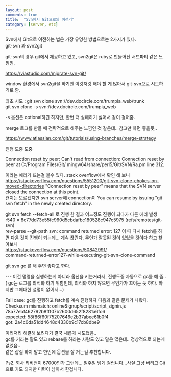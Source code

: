 ```yaml
---
layout: post
comments: true
title:  "Svn에서 Git으로의 이전기"
category: [server, etc]
---
```


Svn에서 Git으로 이전하는 법은 가장 유명한 방법으로는 2가지가 있다.<br>
git-svn 과 svn2git

git-svn의 경우 git에서 제공하고 있고, svn2git은 ruby로 만들어진 서드파티 같은 느낌임.<br>

https://viastudio.com/migrate-svn-git/

window 환경에서 svn2git을 하기엔 이것저것 해야 할 게 많아서 git-svn으로 시도하기로 함.

최초 시도 : 
git svn clone svn://dev.docircle.com/trumpia_web/trunk<br>
git svn clone -s svn://dev.docircle.com/trumpia_web<br>

-s 옵션은 optional하긴 하지만, 한번 더 실패하기 싫어서 같이 걸어줌.

merge 로그를 만들 때 전략적으로 해주는 느낌인 것 같은데.. 참고만 하면 좋을듯,.

https://www.atlassian.com/git/tutorials/using-branches/merge-strategy

진행 도중 도중

Connection reset by peer: Can't read from connection: Connection reset by peer at C:/Program Files/Git/
mingw64/share/perl5/Git/SVN/Ra.pm line 312.

이라는 에러가 뜨는걸 볼수 있다.
stack overflow에서 확인 해 보니
https://stackoverflow.com/questions/5551200/git-svn-clone-chokes-on-moved-directories
"Connection reset by peer" means that the SVN server closed the connection at this point. <br>
왠지는 모르겠지만 svn server에 connection이 
You can resume by issuing "git svn fetch" in the newly created directory.

git svn fetch --fetch-all 로 진행 한 결과  어느정도 진행이 되다가 다른 에러 발생<br>
r540 = 8c77dd73e55fc960d5cbdafbc180528c947c5975 (refs/remotes/git-svn)<br>
rev-parse --git-path svn: command returned error: 127
이 때 다시 fetch를 하면 다음 것이 진행이 되는데... 계속 끊긴다. 무언가 잘못된 것이 있었을 것이다 하고 찾아보니<br>
https://stackoverflow.com/questions/50842991/ <br>
command-returned-error127-while-executing-git-svn-clone-command <br>

git svn gc 를 해 주면 좋다고 한다. 

--- 이건 명령을 실행하는게 아니라 옵션을 키는거라서, 진행도중 자동으로 gc를 해 줌..<br>
( gc는 로그를 최적화 하기 위함인데, 최적화 하지 않으면 무언가가 꼬이는 듯 하다. 하지만 그에대한 설명이 없어서...)

Fail case: gc를 진행하고 fetch를 계속 진행하자 다음과 같은 문제가 나왔다.
Checksum mismatch: onlineSignup/script/script_signin.js 78a77ebf462792b8fff07b2600d652f8281a6fc6<br>
expected: 58f86f60f75207646e2b37abee61b0f4<br>
     got: 2a4c0da51dd4648d4330b9c17cb8dbe9

이리저리 해결해 보려다가 결국 새롭게 시도했음..<br>
gc를 키라는 말도 있고 rebase를 하라는 사람도 있고 말은 많은데.. 정상적으로 되는게 없었음..<br>
같은 삽질 하지 말고 한번에 옵션을 잘 거는걸 추천합니다.<br>

Ps2. 회사 리비전이 67000인가 그런데... 일주일 넘게 걸립니다...사실 그냥 버리고 Git으로 가도 되지만 미련이 남아서 한겁니다.